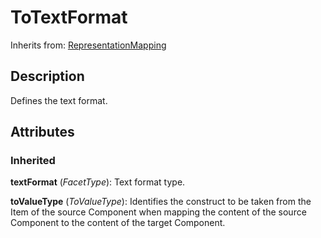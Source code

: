 
# ToTextFormat



Inherits from: [RepresentationMapping](RepresentationMapping.md)



## Description

Defines the text format.


## Attributes

### Inherited

**textFormat** (*FacetType*): Text format type.

**toValueType** (*ToValueType*): Identifies the construct to be taken from the Item of the source Component when mapping the content of the source Component to the content of the target Component.






